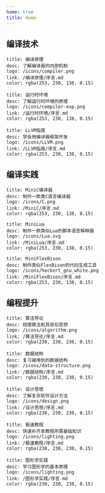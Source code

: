 ```yaml
---
home: true
title: Home
---
```


<style>
.vp-card-logo {
    border-radius: 0%;
}
</style>

## 编译技术

```card
title: 编译原理
desc: 了解编译器的内部机制
logo: /icons/compiler.png
link: /编译原理/序言.md
color: rgba(253, 230, 138, 0.15)

```

```card
title: 运行时环境
desc: 了解运行时环境的原理
logo: /icons/compiler-exp.png
link: /运行时环境/序言.md
color: rgba(253, 230, 138, 0.15)

```

```card
title: LLVM指南
desc: 学会用编译器框架开发
logo: /icons/LLVM.png
link: /LLVM指南/序言.md
color: rgba(253, 230, 138, 0.15)

```

## 编译实践

```card
title: MiniC编译器
desc: 制作一款类C语言编译器
logo: /icons/C.png
link: /MiniC/序言.md
color: rgba(253, 230, 138, 0.15)

```

```card
title: MiniLua
desc: 制作一款类似Lua的脚本语言解释器
logo: /icons/Lua.svg
link: /MiniLua/序言.md
color: rgba(253, 230, 138, 0.15)

```

```card
title: MiniFlexBison
desc: 制作类似FlexBison的代码生成工具
logo: /icons/heckert_gnu_white.png
link: /MiniFlexBison/序言.md
color: rgba(253, 230, 138, 0.15)

```


## 编程提升

```card
title: 算法导论
desc: 梳理算法和其背后思想
logo: /icons/algorithm.png
link: /算法导论/序言.md
color: rgba(230, 230, 230, 0.15)
```

```card
title: 数据结构
desc: 复习被用到的数据结构
logo: /icons/data-structure.png
link: /数据结构/序言.md
color: rgba(230, 230, 230, 0.15)
```

```card
title: 设计思想
desc: 了解复杂软件设计方法
logo: /icons/design.png
link: /设计思想/序言.md
color: rgba(230, 230, 230, 0.15)
```

```card
title: 极速教程
desc: 快速补齐本教程所需基础知识
logo: /icons/lighting.png
link: /极速教程/序言.md
color: rgba(230, 230, 230, 0.15)
```


```card
title: 图形学实践
desc: 学习图形学的基本原理
logo: /icons/lighting.png
link: /图形学实践/序言.md
color: rgba(230, 230, 230, 0.15)
```


<CommentService />